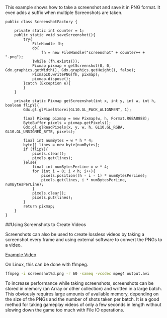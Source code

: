 This example shows how to take a screenshot and save it in PNG format. It even adds a suffix when multiple Screenshots are taken.

```
public class ScreenshotFactory {

	private static int counter = 1;
	public static void saveScreenshot(){
		try{
			FileHandle fh;
			do{
				fh = new FileHandle("screenshot" + counter++ + ".png");
			}while (fh.exists());
			Pixmap pixmap = getScreenshot(0, 0, Gdx.graphics.getWidth(), Gdx.graphics.getHeight(), false);
			PixmapIO.writePNG(fh, pixmap);
			pixmap.dispose();
		}catch (Exception e){			
		}
	}

	private static Pixmap getScreenshot(int x, int y, int w, int h,	boolean flipY){
		Gdx.gl.glPixelStorei(GL10.GL_PACK_ALIGNMENT, 1);

		final Pixmap pixmap = new Pixmap(w, h, Format.RGBA8888);
		ByteBuffer pixels = pixmap.getPixels();
		Gdx.gl.glReadPixels(x, y, w, h, GL10.GL_RGBA, GL10.GL_UNSIGNED_BYTE, pixels);

		final int numBytes = w * h * 4;
		byte[] lines = new byte[numBytes];
		if (flipY){
			pixels.clear();
			pixels.get(lines);
		}else{
			final int numBytesPerLine = w * 4;
			for (int i = 0; i < h; i++){
				pixels.position((h - i - 1) * numBytesPerLine);
				pixels.get(lines, i * numBytesPerLine, numBytesPerLine);
			}
			pixels.clear();
			pixels.put(lines);
		}
		return pixmap;
	}
}
```

##Using Screenshots to Create Videos

Screenshots can also be used to create lossless videos by taking a screenshot every frame and using external software to convert the PNGs to a video.

[Example Video](http://www.youtube.com/watch?v=NsblslUDWqU)

On Linux, this can be done with ffmpeg.

```bash
ffmpeg -i screenshot%d.png -r 60 -sameq -vcodec mpeg4 output.avi
```

To increase performance while taking screenshots, screenshots can be stored in memory (an Array or other collection) and written in a large batch.  This obviously requires large amounts of available memory, depending on the size of the PNGs and the number of shots taken per batch.  It is a good method for taking gameplay videos of only a few seconds in length without slowing down the game too much with File IO operations.